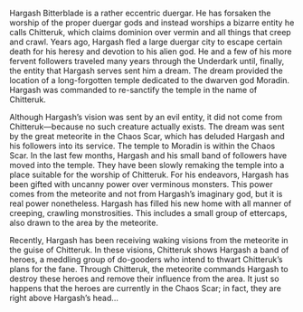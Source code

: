 Hargash Bitterblade is a rather eccentric duergar. He has forsaken the worship of the proper duergar gods and instead worships a bizarre entity he calls Chitteruk, which claims dominion over vermin and all things that creep and crawl. Years ago, Hargash fled a large duergar city to escape certain death for his heresy and devotion to his alien god. He and a few of his more fervent followers traveled many years through the Underdark until, finally, the entity that Hargash serves sent him a dream. The dream provided the location of a long-forgotten temple dedicated to the dwarven god Moradin. Hargash was commanded to re-sanctify the temple in the name of Chitteruk. 

Although Hargash’s vision was sent by an evil entity, it did not come from Chitteruk—because no such creature actually exists. The dream was sent by the great meteorite in the Chaos Scar, which has deluded Hargash and his followers into its service. The temple to Moradin is within the Chaos Scar. In the last few months, Hargash and his small band of followers have moved into the temple. They have been slowly remaking the temple into a place suitable for the worship of Chitteruk. For his endeavors, Hargash has been gifted with uncanny power over verminous monsters. This power comes from the meteorite and not from Hargash’s imaginary god, but it is real power nonetheless. Hargash has filled his new home with all manner of creeping, crawling monstrosities. This includes a small group of ettercaps, also drawn to the area by the meteorite. 

Recently, Hargash has been receiving waking visions from the meteorite in the guise of Chitteruk. In these visions, Chitteruk shows Hargash a band of heroes, a meddling group of do-gooders who intend to thwart Chitteruk’s plans for the fane. Through Chitteruk, the meteorite commands Hargash to destroy these heroes and remove their influence from the area. It just so happens that the heroes are currently in the Chaos Scar; in fact, they are right above Hargash’s head...
 
